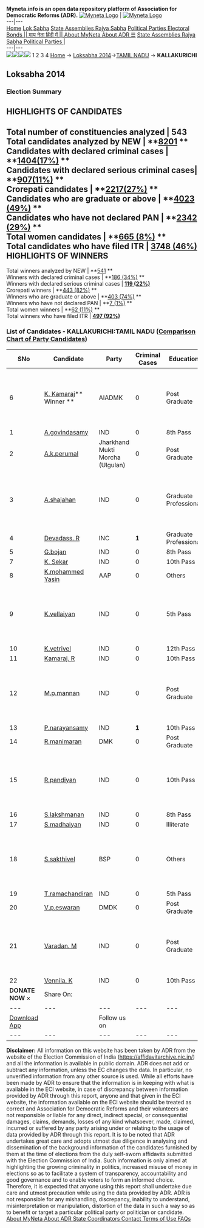 **Myneta.info is an open data repository platform of Association for Democratic Reforms (ADR).**
[![Myneta Logo](https://www.myneta.info/lib/img/myneta-logo.png)](https://www.myneta.info/) | [![Myneta Logo](https://www.myneta.info/lib/img/adr-logo.png)](https://adrindia.org)  
---|---  
[Home](https://www.myneta.info/) [Lok Sabha](https://www.myneta.info/#ls "Lok Sabha") [ State Assemblies ](https://www.myneta.info/#sa "State Assemblies") [Rajya Sabha](https://www.myneta.info/#rs "Rajya Sabha") [Political Parties ](https://www.myneta.info/party "Political Parties") [ Electoral Bonds ](https://www.myneta.info/electoral_bonds "Electoral Bonds") [ || माय नेता हिंदी में || ](https://translate.google.co.in/translate?prev=hp&hl=en&js=y&u=www.myneta.info&sl=en&tl=hi&history_state0=) [ About MyNeta ](https://adrindia.org/content/about-myneta) [ About ADR ](https://adrindia.org/about-adr/who-we-are) [☰](javascript:void\(0\))
[ State Assemblies ](https://www.myneta.info/#sa "State Assemblies") [ Rajya Sabha ](https://www.myneta.info/#rs "Rajya Sabha") [ Political Parties ](https://www.myneta.info/party "Political Parties")
|   
---|---  
![](https://www.myneta.info/lib/img/banner/banner-1.png)![](https://www.myneta.info/lib/img/banner/banner-2.png)![](https://www.myneta.info/lib/img/banner/banner-3.png)![](https://www.myneta.info/lib/img/banner/banner-4.png)
1  2  3  4 
[Home](https://www.myneta.info/) → [Loksabha 2014](https://www.myneta.info/ls2014/)→[TAMIL NADU](https://www.myneta.info/ls2014/index.php?action=show_constituencies&state_id=22) → **KALLAKURICHI**
### 
## Loksabha 2014
###  Election Summary 
HIGHLIGHTS OF CANDIDATES  
---  
Total number of constituencies analyzed |  543   
Total candidates analyzed by NEW | **[8201](https://www.myneta.info/ls2014/index.php?action=summary&subAction=candidates_analyzed&sort=candidate#summary) **  
Candidates with declared criminal cases | **[1404(17%)](https://www.myneta.info/ls2014/index.php?action=summary&subAction=crime&sort=candidate#summary) **  
Candidates with declared serious criminal cases| **[907(11%)](https://www.myneta.info/ls2014/index.php?action=summary&subAction=serious_crime&sort=candidate#summary) **  
Crorepati candidates | **[2217(27%)](https://www.myneta.info/ls2014/index.php?action=summary&subAction=crorepati&sort=candidate#summary) **  
Candidates who are graduate or above | **[4023 (49%)](https://www.myneta.info/ls2014/index.php?action=summary&subAction=education&sort=candidate#summary) **  
Candidates who have not declared PAN | **[2342 (29%)](https://www.myneta.info/ls2014/index.php?action=summary&subAction=without_pan&sort=candidate#summary) **  
Total women candidates | **[665 (8%)](https://www.myneta.info/ls2014/index.php?action=summary&subAction=women_candidate&sort=candidate#summary) **  
Total candidates who have filed ITR | [**3748 (46%)**](https://www.myneta.info/ls2014/index.php?action=summary&subAction=filed_itr&sort=candidate#summary)  
HIGHLIGHTS OF WINNERS  
---  
Total winners analyzed by NEW | **[541](https://www.myneta.info/ls2014/index.php?action=summary&subAction=winner_analyzed&sort=candidate#summary) **  
Winners with declared criminal cases | **[186 (34%)](https://www.myneta.info/ls2014/index.php?action=summary&subAction=winner_crime&sort=candidate#summary) **  
Winners with declared serious criminal cases | **[119 (22%)](https://www.myneta.info/ls2014/index.php?action=summary&subAction=winner_serious_crime&sort=candidate#summary)**  
Crorepati winners | **[443 (82%)](https://www.myneta.info/ls2014/index.php?action=summary&subAction=winner_crorepati&sort=candidate#summary) **  
Winners who are graduate or above | **[403 (74%)](https://www.myneta.info/ls2014/index.php?action=summary&subAction=winner_education&sort=candidate#summary) **  
Winners who have not declared PAN | **[7 (1%)](https://www.myneta.info/ls2014/index.php?action=summary&subAction=winner_without_pan&sort=candidate#summary) **  
Total women winners | **[62 (11%)](https://www.myneta.info/ls2014/index.php?action=summary&subAction=winner_women&sort=candidate#summary) **  
Total winners who have filed ITR | [**497 (92%)**](https://www.myneta.info/ls2014/index.php?action=summary&subAction=winner_filed_itr&sort=candidate#summary)  
### List of Candidates - KALLAKURICHI:TAMIL NADU ([Comparison Chart of Party Candidates](https://www.myneta.info/ls2014/comparisonchart.php?constituency_id=486))
SNo | Candidate| Party| Criminal Cases| Education| Age| Total Assets| Liabilities  
---|---|---|---|---|---|---|---  
6  | [K. Kamaraj](https://www.myneta.info/ls2014/candidate.php?candidate_id=3934)** Winner ** | AIADMK | 0 | Post Graduate| 48 | ![](https://myneta.info/image_v2.php?myneta_folder=ls2014&candidate_id=3934&col=ta) | ![](https://myneta.info/image_v2.php?myneta_folder=ls2014&candidate_id=3934&col=lia)  
1  | [A.govindasamy](https://www.myneta.info/ls2014/candidate.php?candidate_id=6356) | IND | 0 | 8th Pass| 48 | Rs 18,91,000 ~ 18 Lacs+ | Rs 3,00,000 ~ 3 Lacs+  
2  | [A.k.perumal](https://www.myneta.info/ls2014/candidate.php?candidate_id=6357) | Jharkhand Mukti Morcha (Ulgulan) | 0 | Post Graduate| 51 | Rs 53,02,255 ~ 53 Lacs+ | Rs 0 ~   
3  | [A.shajahan](https://www.myneta.info/ls2014/candidate.php?candidate_id=6358) | IND | 0 | Graduate Professional| 65 | ![](https://myneta.info/image_v2.php?myneta_folder=ls2014&candidate_id=6358&col=ta) | ![](https://myneta.info/image_v2.php?myneta_folder=ls2014&candidate_id=6358&col=lia)  
4  | [Devadass. R](https://www.myneta.info/ls2014/candidate.php?candidate_id=6359) | INC | **1** | Graduate Professional| 61 | Rs 7,65,77,515 ~ 7 Crore+ | Rs 65,68,797 ~ 65 Lacs+  
5  | [G.bojan](https://www.myneta.info/ls2014/candidate.php?candidate_id=4287) | IND | 0 | 8th Pass| 42 | Rs 4,22,000 ~ 4 Lacs+ | Rs 0 ~   
7  | [K. Sekar](https://www.myneta.info/ls2014/candidate.php?candidate_id=3932) | IND | 0 | 10th Pass| 59 | Rs 52,000 ~ 52 Thou+ | Rs 0 ~   
8  | [K.mohammed Yasin](https://www.myneta.info/ls2014/candidate.php?candidate_id=6373) | AAP | 0 | Others| 35 | Rs 24,57,180 ~ 24 Lacs+ | Rs 3,12,000 ~ 3 Lacs+  
9  | [K.vellaiyan](https://www.myneta.info/ls2014/candidate.php?candidate_id=4289) | IND | 0 | 5th Pass| 48 | ![](https://myneta.info/image_v2.php?myneta_folder=ls2014&candidate_id=4289&col=ta) | ![](https://myneta.info/image_v2.php?myneta_folder=ls2014&candidate_id=4289&col=lia)  
10  | [K.vetrivel](https://www.myneta.info/ls2014/candidate.php?candidate_id=6374) | IND | 0 | 12th Pass| 28 | Rs 10,03,333 ~ 10 Lacs+ | Rs 9,31,833 ~ 9 Lacs+  
11  | [Kamaraj. R](https://www.myneta.info/ls2014/candidate.php?candidate_id=6360) | IND | 0 | 10th Pass| 35 | Rs 2,68,440 ~ 2 Lacs+ | Rs 0 ~   
12  | [M.p.mannan](https://www.myneta.info/ls2014/candidate.php?candidate_id=6370) | IND | 0 | Post Graduate| 53 | ![](https://myneta.info/image_v2.php?myneta_folder=ls2014&candidate_id=6370&col=ta) | ![](https://myneta.info/image_v2.php?myneta_folder=ls2014&candidate_id=6370&col=lia)  
13  | [P.narayansamy](https://www.myneta.info/ls2014/candidate.php?candidate_id=6369) | IND | **1** | 10th Pass| 43 | Rs 17,14,800 ~ 17 Lacs+ | Rs 2,25,000 ~ 2 Lacs+  
14  | [R.manimaran](https://www.myneta.info/ls2014/candidate.php?candidate_id=6366) | DMK | 0 | Post Graduate| 51 | Rs 2,36,53,826 ~ 2 Crore+ | Rs 11,21,682 ~ 11 Lacs+  
15  | [R.pandiyan](https://www.myneta.info/ls2014/candidate.php?candidate_id=6368) | IND | 0 | 10th Pass| 58 | ![](https://myneta.info/image_v2.php?myneta_folder=ls2014&candidate_id=6368&col=ta) | ![](https://myneta.info/image_v2.php?myneta_folder=ls2014&candidate_id=6368&col=lia)  
16  | [S.lakshmanan](https://www.myneta.info/ls2014/candidate.php?candidate_id=4288) | IND | 0 | 8th Pass| 60 | Rs 5,75,000 ~ 5 Lacs+ | Rs 0 ~   
17  | [S.madhaiyan](https://www.myneta.info/ls2014/candidate.php?candidate_id=6365) | IND | 0 | Illiterate| 48 | Rs 5,50,000 ~ 5 Lacs+ | Rs 44,000 ~ 44 Thou+  
18  | [S.sakthivel](https://www.myneta.info/ls2014/candidate.php?candidate_id=6362) | BSP | 0 | Others| 50 | ![](https://myneta.info/image_v2.php?myneta_folder=ls2014&candidate_id=6362&col=ta) | ![](https://myneta.info/image_v2.php?myneta_folder=ls2014&candidate_id=6362&col=lia)  
19  | [T.ramachandiran](https://www.myneta.info/ls2014/candidate.php?candidate_id=6364) | IND | 0 | 5th Pass| 56 | Rs 52,095 ~ 52 Thou+ | Rs 0 ~   
20  | [V.p.eswaran](https://www.myneta.info/ls2014/candidate.php?candidate_id=4285) | DMDK | 0 | Post Graduate| 69 | Rs 9,80,21,861 ~ 9 Crore+ | Rs 50,00,000 ~ 50 Lacs+  
21  | [Varadan. M](https://www.myneta.info/ls2014/candidate.php?candidate_id=3936) | IND | 0 | Post Graduate| 61 | ![](https://myneta.info/image_v2.php?myneta_folder=ls2014&candidate_id=3936&col=ta) | ![](https://myneta.info/image_v2.php?myneta_folder=ls2014&candidate_id=3936&col=lia)  
22  | [Vennila. K](https://www.myneta.info/ls2014/candidate.php?candidate_id=7417) | IND | 0 | 10th Pass| 44 | Rs 23,90,900 ~ 23 Lacs+ | Rs 2,00,000 ~ 2 Lacs+  
|  **DONATE NOW** × |  Share On:  | [](https://api.whatsapp.com/send?text=https%3A%2F%2Fmyneta.info%2Fpunjab2022%2Findex.php%3Faction%3Dshow_constituencies%26state_id%3D19) | [](https://www.facebook.com/sharer/sharer.php?u=https%3A%2F%2Fmyneta.info%2Fpunjab2022%2Findex.php%3Faction%3Dshow_constituencies%26state_id%3D19) | [](https://twitter.com/share?url=https%3A%2F%2Fmyneta.info%2Fpunjab2022%2Findex.php%3Faction%3Dshow_constituencies%26state_id%3D19)  
---|---|---|---|---  
| [ Download App ](https://play.google.com/store/apps/details?id=com.webrosoft.myneta1&pcampaignid=pcampaignidMKT-Other-global-all-co-prtnr-py-PartBadge-Mar2515-1) | [](https://play.google.com/store/apps/details?id=com.webrosoft.myneta1&pcampaignid=pcampaignidMKT-Other-global-all-co-prtnr-py-PartBadge-Mar2515-1) |  Follow us on  | [](https://www.facebook.com/adrindia.org/) | [](https://twitter.com/adrspeaks) | [](https://groups.google.com/g/national-election-watch?hl=en&pli=1) | [](https://www.instagram.com/adrspeaks/) | [](https://www.youtube.com/user/adrspeaks) | [](https://sharechat.com/profile/adrspeaks)  
---|---|---|---|---|---|---|---|---  
**Disclaimer:** All information on this website has been taken by ADR from the website of the Election Commission of India (https://affidavitarchive.nic.in/) and all the information is available in public domain. ADR does not add or subtract any information, unless the EC changes the data. In particular, no unverified information from any other source is used. While all efforts have been made by ADR to ensure that the information is in keeping with what is available in the ECI website, in case of discrepancy between information provided by ADR through this report, anyone and that given in the ECI website, the information available on the ECI website should be treated as correct and Association for Democratic Reforms and their volunteers are not responsible or liable for any direct, indirect special, or consequential damages, claims, demands, losses of any kind whatsoever, made, claimed, incurred or suffered by any party arising under or relating to the usage of data provided by ADR through this report. It is to be noted that ADR undertakes great care and adopts utmost due diligence in analysing and dissemination of the background information of the candidates furnished by them at the time of elections from the duly self-sworn affidavits submitted with the Election Commission of India. Such information is only aimed at highlighting the growing criminality in politics, increased misuse of money in elections so as to facilitate a system of transparency, accountability and good governance and to enable voters to form an informed choice. Therefore, it is expected that anyone using this report shall undertake due care and utmost precaution while using the data provided by ADR. ADR is not responsible for any mishandling, discrepancy, inability to understand, misinterpretation or manipulation, distortion of the data in such a way so as to benefit or target a particular political party or politician or candidate. 
[ About MyNeta ](https://adrindia.org/content/about-myneta) [ About ADR ](https://adrindia.org/about-adr/who-we-are) [ State Coordinators ](https://adrindia.org/about-adr/state-coordinators) [ Contact ](https://adrindia.org/contact-us) [ Terms of Use ](https://adrindia.org/content/adr-terms-use) [ FAQs ](https://adrindia.org/content/faqs)
